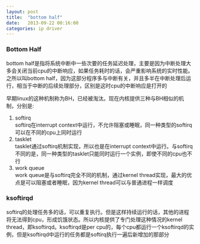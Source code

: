 ```yaml
---
layout: post
title:  "bottom half"
date:   2013-09-22 00:16:00
categories: ip driver
---
```



### Bottom Half     
bottom half是指将系统中断中一些次要的任务延迟处理，主要是因为中断处理大多会关闭当前cpu的中断响应，如果任务耗时的话，会严重影响系统的实时性能。之所以叫bottom half，因为这部分程序多与中断有关，并且多半在中断处理后运行，相当于中断的后续处理部分，区别是这时cpu的中断响应是打开的              

早期linux的这种机制称为BH，已经被淘汰。现在内核提供三种与BH相似的机制，分别是:     

1. softirq    
   softirq在interrupt context中运行，不允许阻塞或睡眠，同一种类型的softirq可以在不同的cpu上同时运行     
2. tasklet       
   tasklet通过softirq机制实现，所以也是在interrupt context中运行。与softirq不同的是，同一种类型的tasklet只能同时运行一个实例，即使不同的cpu也不行      
3. work queue               
   work queue是与softirq完全不同的机制，通过kernel thread实现，最大的优点是可以阻塞或者睡眠，因为kernel thread可以与普通进程一样调度           


### ksoftirqd    
softirq的处理任务多的话，可以重复执行。但是这样持续运行的话，其他的进程将无法得到cpu，形成饥饿状态。所以内核提供了专门处理这种情况的kernel thread，即ksoftirqd。ksoftirqd是per cpu的，每个cpu都运行一个ksoftirqd的实例，但是ksoftirqd中运行的任务都是softirq执行一遍后新增加的那部分     
